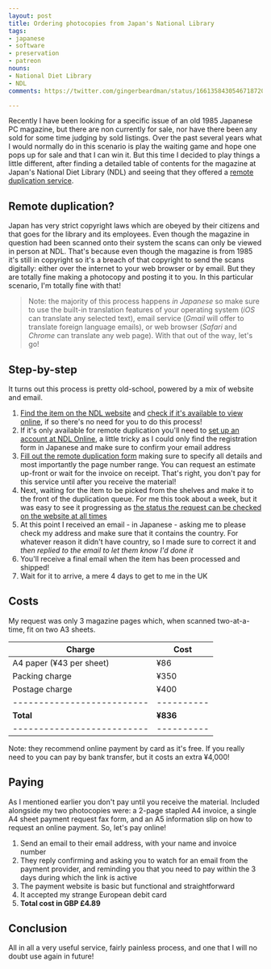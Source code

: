 ```yaml
---
layout: post
title: Ordering photocopies from Japan's National Library
tags:
- japanese
- software
- preservation
- patreon
nouns:
- National Diet Library
- NDL
comments: https://twitter.com/gingerbeardman/status/1661358430546718720

---
```


Recently I have been looking for a specific issue of an old 1985 Japanese PC magazine, but there are non currently for sale, nor have there been any sold for some time judging by sold listings. Over the past several years what I would normally do in this scenario is play the waiting game and hope one pops up for sale and that I can win it. But this time I decided to play things a little different, after finding a detailed table of contents for the magazine at Japan's National Diet Library (NDL) and seeing that they offered a [remote duplication service](https://www.ndl.go.jp/en/copy/remote/overseas.html).

## Remote duplication?

Japan has very strict copyright laws which are obeyed by their citizens and that goes for the library and its employees. Even though the magazine in question had been scanned onto their system the scans can only be viewed in person at NDL. That's because even though the magazine is from 1985 it's still in copyright so it's a breach of that copyright to send the scans digitally: either over the internet to your web browser or by email. But they are totally fine making a photocopy and posting it to you. In this particular scenario, I'm totally fine with that! 

> Note: the majority of this process happens *in Japanese* so make sure to use the built-in translation features of your operating system (*iOS* can translate any selected text), email service (*Gmail* will offer to translate foreign language emails), or web browser (*Safari* and *Chrome* can translate any web page). With that out of the way, let's go!

## Step-by-step

It turns out this process is pretty old-school, powered by a mix of website and email.

1. [Find the item on the NDL website](https://iss.ndl.go.jp) and [check if it's available to view online](https://dl.ndl.go.jp), if so there's no need for you to do this process!
2. If it's only available for remote duplication you'll need to [set up an account at NDL Online](https://ndlonline.ndl.go.jp/#!/userreg), a little tricky as I could only find the registration form in Japanese and make sure to confirm your email address
3. [Fill out the remote duplication form](https://ndlonline.ndl.go.jp/static/en/help-6a/index.html?lang=en#menu6a-4) making sure to specify all details and most importantly the page number range. You can request an estimate up-front or wait for the invoice on receipt. That's right, you don't pay for this service until after you receive the material!
4. Next, waiting for the item to be picked from the shelves and make it to the front of the duplication queue. For me this took about a week, but it was easy to see it progressing as [the status the request can be checked on the website at all times](https://ndlonline.ndl.go.jp/#!/status)
5. At this point I received an email - in Japanese - asking me to please check my address and make sure that it contains the country. For whatever reason it didn't have country, so I made sure to correct it and *then replied to the email to let them know I'd done it*
6. You'll receive a final email when the item has been processed and shipped!
7. Wait for it to arrive, a mere 4 days to get to me in the UK 

## Costs

My request was only 3 magazine pages which, when scanned two-at-a-time, fit on two A3 sheets. 

| Charge                   | Cost     |
|--------------------------|----------|
| A4 paper (¥43 per sheet) | ¥86      |
| Packing charge           | ¥350     |
| Postage charge           | ¥400     |
|--------------------------|----------|
| **Total**                | **¥836** |
|--------------------------|----------|

Note: they recommend online payment by card as it's free. If you really need to you can pay by bank transfer, but it costs an extra ¥4,000!

## Paying

As I mentioned earlier you don't pay until you receive the material. Included alongside my two photocopies were: a 2-page stapled A4 invoice, a single A4 sheet payment request fax form, and an A5 information slip on how to request an online payment. So, let's pay online!

1. Send an email to their email address, with your name and invoice number
2. They reply confirming and asking you to watch for an email from the payment provider, and reminding you that you need to pay within the 3 days during which the link is active
3. The payment website is basic but functional and straightforward
4. It accepted my strange European debit card
5. **Total cost in GBP £4.89**

## Conclusion

All in all a very useful service, fairly painless process, and one that I will no doubt use again in future!
